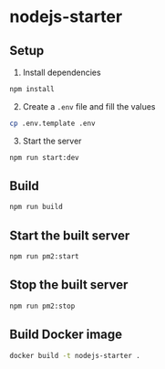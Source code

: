 # nodejs-starter

## Setup

1. Install dependencies

```bash
npm install
```

2. Create a `.env` file and fill the values

```bash
cp .env.template .env
```

3. Start the server

```bash
npm run start:dev
```

## Build

```bash
npm run build
```

## Start the built server

```bash
npm run pm2:start
```

## Stop the built server

```bash
npm run pm2:stop
```

## Build Docker image

```bash
docker build -t nodejs-starter .
```
